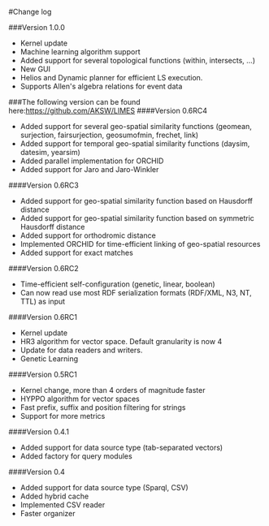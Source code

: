 #Change log

###Version 1.0.0
-  Kernel update
-  Machine learning algorithm support
-  Added support for several topological functions (within, intersects, ...)
-  New GUI
-  Helios and Dynamic planner for efficient LS execution.
-  Supports Allen's algebra relations for event data


###The following version can be found here:https://github.com/AKSW/LIMES
####Version 0.6RC4
-   Added support for several geo-spatial similarity functions (geomean, surjection, fairsurjection, geosumofmin, frechet, link)
-   Added support for temporal geo-spatial similarity functions (daysim, datesim, yearsim)
-   Added parallel implementation for ORCHID
-   Added support for Jaro and Jaro-Winkler

####Version 0.6RC3
-   Added support for geo-spatial similarity function based on Hausdorff distance
-   Added support for geo-spatial similarity function based on symmetric Hausdorff distance
-   Added support for orthodromic distance
-   Implemented ORCHID for time-efficient linking of geo-spatial resources
-   Added support for exact matches

####Version 0.6RC2
-   Time-efficient self-configuration (genetic, linear, boolean)
-   Can now read use most RDF serialization formats (RDF/XML, N3, NT, TTL) as input

####Version 0.6RC1
-   Kernel update
-   HR3 algorithm for vector space. Default granularity is now 4
-   Update for data readers and writers.
-   Genetic Learning

####Version 0.5RC1
-   Kernel change, more than 4 orders of magnitude faster
-   HYPPO algorithm for vector spaces
-   Fast prefix, suffix and position filtering for strings
-   Support for more metrics

####Version 0.4.1
-   Added support for data source type (tab-separated vectors)
-   Added factory for query modules

####Version 0.4
-   Added support for data source type (Sparql, CSV)
-   Added hybrid cache
-   Implemented CSV reader
-   Faster organizer
